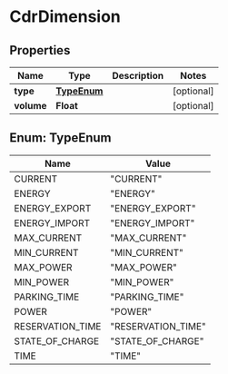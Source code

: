 # CdrDimension

## Properties
Name | Type | Description | Notes
------------ | ------------- | ------------- | -------------
**type** | [**TypeEnum**](#TypeEnum) |  |  [optional]
**volume** | **Float** |  |  [optional]

<a name="TypeEnum"></a>
## Enum: TypeEnum
Name | Value
---- | -----
CURRENT | &quot;CURRENT&quot;
ENERGY | &quot;ENERGY&quot;
ENERGY_EXPORT | &quot;ENERGY_EXPORT&quot;
ENERGY_IMPORT | &quot;ENERGY_IMPORT&quot;
MAX_CURRENT | &quot;MAX_CURRENT&quot;
MIN_CURRENT | &quot;MIN_CURRENT&quot;
MAX_POWER | &quot;MAX_POWER&quot;
MIN_POWER | &quot;MIN_POWER&quot;
PARKING_TIME | &quot;PARKING_TIME&quot;
POWER | &quot;POWER&quot;
RESERVATION_TIME | &quot;RESERVATION_TIME&quot;
STATE_OF_CHARGE | &quot;STATE_OF_CHARGE&quot;
TIME | &quot;TIME&quot;
